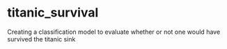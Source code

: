 # titanic_survival
Creating a classification model to evaluate whether or not one would have survived the titanic sink 
